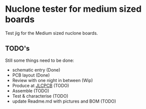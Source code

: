 # Nuclone tester for medium sized boards
Test jig for the Medium sized nuclone boards.
## TODO's
Still some things need to be done:
* schematic entry (Done)
* PCB layout (Done)
* Review with one night in between (Wip)
* Produce at [JLCPCB](https://jlcpcb.com/) (TODO)
* Assemble (TODO)
* Test & characterise (TODO)
* update Readme.md with pictures and BOM (TODO)
